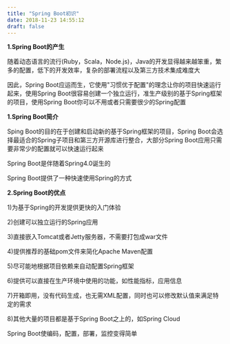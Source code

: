 ```yaml
---
title: "Spring Boot初识"
date: 2018-11-23 14:55:12
draft: false
---
```

**1.Spring Boot的产生**

随着动态语言的流行(Ruby，Scala，Node.js)，Java的开发显得越来越笨重，繁多的配置，低下的开发效率，复杂的部署流程以及第三方技术集成难度大

因此，Spring Boot应运而生，它使用"习惯优于配置"的理念让你的项目快速运行起来，使用Spring Boot很容易创建一个独立运行，准生产级别的基于Spring框架的项目，使用Spring Boot你可以不用或者只需要很少的Spring配置

**1.Spring Boot简介**

Sping Boot的目的在于创建和启动新的基于Spring框架的项目，Spring Boot会选择最适合的Spring子项目和第三方开源库进行整合，大部分Spring Boot应用只需要非常少的配置就可以快速运行起来

Spring Boot是伴随着Spring4.0诞生的

Spring Boot提供了一种快速使用Spring的方式

**2.Spring Boot的优点**

1)为基于Spring的开发提供更快的入门体验

2)创建可以独立运行的Spring应用

3)直接嵌入Tomcat或者Jetty服务器，不需要打包成war文件

4)提供推荐的基础pom文件来简化Apache Maven配置

5)尽可能地根据项目依赖来自动配置Spring框架

6)提供可以直接在生产环境中使用的功能，如性能指标，应用信息

7)开箱即用，没有代码生成，也无需XML配置，同时也可以修改默认值来满足特定的需求

8)其他大量的项目都是基于Spring Boot之上的，如Spring Cloud

Spring Boot使编码，配置，部署，监控变得简单